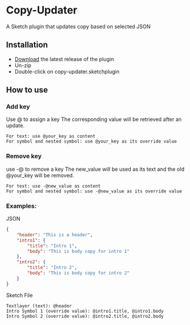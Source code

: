 # Copy-Updater

A Sketch plugin that updates copy based on selected JSON

## Installation

-   [Download](../../releases/latest/download/copy-updater.sketchplugin.zip) the latest release of the plugin
-   Un-zip
-   Double-click on copy-updater.sketchplugin

## How to use

### Add key

Use @ to assign a key
The corresponding value will be retrieved after an update.

```
For text: use @your_key as content
For symbol and nested symbol: use @your_key as its override value
```

### Remove key

use -@ to remove a key
The new_value will be used as its text and the old @your_key will be removed.

```
For text: use -@new_value as content
For symbol and nested symbol: use -@new_value as its override value
```

### Examples:

JSON

```json
{
    "header": "This is a header",
    "intro1": {
        "title": "Intro 1",
        "body": "This is body copy for intro 1"
    },
    "intro2": {
        "title": "Intro 2",
        "body": "This is body copy for intro 2"
    }
}
```

Sketch File

```
Textlayer (text): @header
Intro Symbol 1 (override value): @intro1.title, @intro1.body
Intro Symbol 2 (override value): @intro2.title, @intro2.body
```
